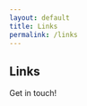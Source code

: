 ```yaml
---
layout: default
title: Links
permalink: /links
---
```


## Links

Get in touch!

<form>
  <!-- Form stuff -->
</form>
